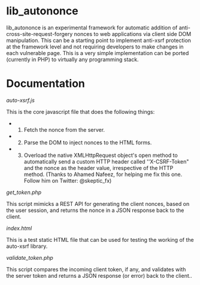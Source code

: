 lib_autononce 
==============

lib_autononce is an experimental framework for automatic addition of anti-cross-site-request-forgery nonces to web applications via client side DOM manipulation. This can be a starting point to implement anti-xsrf protection at the framework level and not requiring developers to make changes in each vulnerable page. This is a very simple implementation can be ported (currently in PHP) to virtually any programming stack.

Documentation
=============

*auto-xsrf.js*

This is the core javascript file that does the following things:
* 1. Fetch the nonce from the server.
* 2. Parse the DOM to inject nonces to the HTML forms.
* 3. Overload the native XMLHttpRequest object's open method to automatically send a custom HTTP header called ''X-CSRF-Token" and the nonce as the header value, irrespective of the HTTP method. 
(Thanks to Ahamed Nafeez, for helping me fix this one. Follow him on Twitter: @skeptic_fx)

*get_token.php*

This script mimicks a REST API for generating the client nonces, based on the user session, and returns the nonce in a JSON response back to the client.

*index.html*

This is a test static HTML file that can be used for testing the working of the auto-xsrf library.

*validate_token.php*

This script compares the incoming client token, if any, and validates with the server token and returns a JSON response (or error) back to the client..
